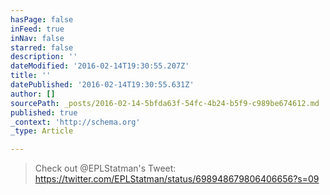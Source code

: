 ```yaml
---
hasPage: false
inFeed: true
inNav: false
starred: false
description: ''
dateModified: '2016-02-14T19:30:55.207Z'
title: ''
datePublished: '2016-02-14T19:30:55.631Z'
author: []
sourcePath: _posts/2016-02-14-5bfda63f-54fc-4b24-b5f9-c989be674612.md
published: true
_context: 'http://schema.org'
_type: Article

---
```

> Check out @EPLStatman's Tweet: https://twitter.com/EPLStatman/status/698948679806406656?s=09